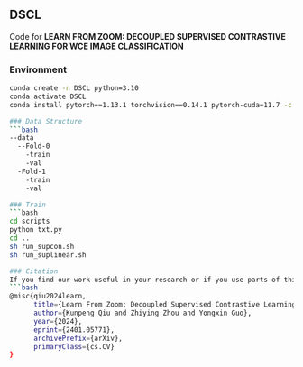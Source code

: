 ## DSCL

Code for **LEARN FROM ZOOM: DECOUPLED SUPERVISED CONTRASTIVE LEARNING FOR WCE IMAGE CLASSIFICATION**

### Environment

```bash
conda create -n DSCL python=3.10
conda activate DSCL
conda install pytorch==1.13.1 torchvision==0.14.1 pytorch-cuda=11.7 -c pytorch -c nvidia

### Data Structure
```bash
--data
  --Fold-0
    -train
    -val
  -Fold-1
    -train
    -val

### Train
```bash
cd scripts
python txt.py
cd ..
sh run_supcon.sh
sh run_suplinear.sh

### Citation
If you find our work useful in your research or if you use parts of this code, please consider citing our paper:
```bash
@misc{qiu2024learn,
      title={Learn From Zoom: Decoupled Supervised Contrastive Learning For WCE Image Classification}, 
      author={Kunpeng Qiu and Zhiying Zhou and Yongxin Guo},
      year={2024},
      eprint={2401.05771},
      archivePrefix={arXiv},
      primaryClass={cs.CV}
}
